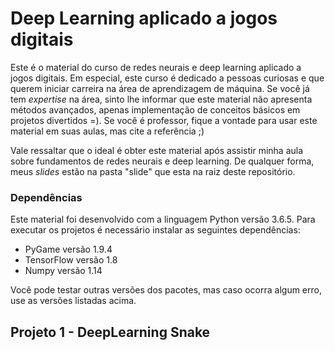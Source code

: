 # Deep Learning aplicado a jogos digitais
Este é o material do curso de redes neurais e deep learning aplicado a jogos digitais. Em especial, este curso é dedicado a pessoas curiosas e que querem iniciar carreira na área de aprendizagem de máquina. Se você já tem _expertise_ na área, sinto lhe informar que este material não apresenta métodos avançados, apenas implementação de conceitos básicos em projetos divertidos  =). Se você é professor, fique a vontade para usar este material em suas aulas, mas cite a referência ;)

Vale ressaltar que o ideal é obter este material após assistir minha aula sobre fundamentos de redes neurais e deep learning. De qualquer forma, meus _slides_ estão na pasta "slide" que esta na raiz deste repositório.

### Dependências
Este material foi desenvolvido com a linguagem Python versão 3.6.5. Para executar os projetos é necessário instalar as seguintes dependências:

  * PyGame versão 1.9.4
  * TensorFlow versão 1.8
  * Numpy versão 1.14

Você pode testar outras versões dos pacotes, mas caso ocorra algum erro, use as versões listadas acima.

## Projeto 1 - DeepLearning Snake

